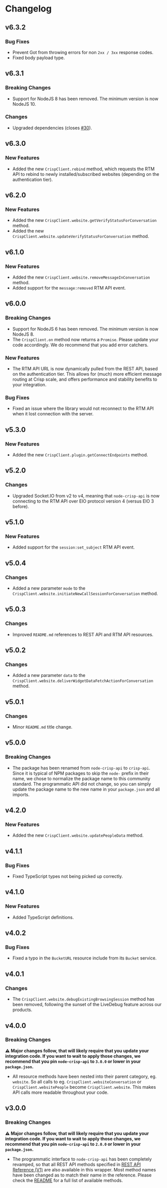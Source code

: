 Changelog
=========

## v6.3.2

### Bug Fixes

* Prevent Got from throwing errors for non `2xx / 3xx` response codes.
* Fixed body payload type.

## v6.3.1

### Breaking Changes

* Support for NodeJS 8 has been removed. The minimum version is now NodeJS 10.

### Changes

* Upgraded dependencies (closes [#30](https://github.com/crisp-im/node-crisp-api/issues/30)).

## v6.3.0

### New Features

* Added the new `CrispClient.rebind` method, which requests the RTM API to rebind to newly installed/subscribed websites (depending on the authentication tier).

## v6.2.0

### New Features

* Added the new `CrispClient.website.getVerifyStatusForConversation` method.
* Added the new `CrispClient.website.updateVerifyStatusForConversation` method.

## v6.1.0

### New Features

* Added the new `CrispClient.website.removeMessageInConversation` method.
* Added support for the `message:removed` RTM API event.

## v6.0.0

### Breaking Changes

* Support for NodeJS 6 has been removed. The minimum version is now NodeJS 8.
* The `CrispClient.on` method now returns a `Promise`. Please update your code accordingly. We do recommend that you add error catchers.

### New Features

* The RTM API URL is now dynamically pulled from the REST API, based on the authentication tier. This allows for (much) more efficient message routing at Crisp scale, and offers performance and stability benefits to your integration.

### Bug Fixes

* Fixed an issue where the library would not reconnect to the RTM API when it lost connection with the server.

## v5.3.0

### New Features

* Added the new `CrispClient.plugin.getConnectEndpoints` method.

## v5.2.0

### Changes

* Upgraded Socket.IO from v2 to v4, meaning that `node-crisp-api` is now connecting to the RTM API over EIO protocol version 4 (versus EIO 3 before).

## v5.1.0

### New Features

* Added support for the `session:set_subject` RTM API event.

## v5.0.4

### Changes

* Added a new parameter `mode` to the `CrispClient.website.initiateNewCallSessionForConversation` method.

## v5.0.3

### Changes

* Improved `README.md` references to REST API and RTM API resources.

## v5.0.2

### Changes

* Added a new parameter `data` to the `CrispClient.website.deliverWidgetDataFetchActionForConversation` method.

## v5.0.1

### Changes

* Minor `README.md` title change.

## v5.0.0

### Breaking Changes

* The package has been renamed from `node-crisp-api` to `crisp-api`. Since it is typical of NPM packages to skip the `node-` prefix in their name, we chose to normalize the package name to this community standard. The programmatic API did not change, so you can simply update the package name to the new name in your `package.json` and all imports.

## v4.2.0

### New Features

* Added the new `CrispClient.website.updatePeopleData` method.

## v4.1.1

### Bug Fixes

* Fixed TypeScript types not being picked up correctly.

## v4.1.0

### New Features

* Added TypeScript definitions.

## v4.0.2

### Bug Fixes

* Fixed a typo in the `BucketURL` resource include from its `Bucket` service.

## v4.0.1

### Changes

* The `CrispClient.website.debugExistingBrowsingSession` method has been removed, following the sunset of the LiveDebug feature across our products.

## v4.0.0

### Breaking Changes

**⚠️ Major changes follow, that will likely require that you update your integration code. If you want to wait to apply those changes, we recommend that you pin `node-crisp-api` to `3.0.0` or lower in your `package.json`.**

* All resource methods have been nested into their parent category, eg. `website`. So all calls to eg. `CrispClient.websiteConversation` or `CrispClient.websitePeople` become `CrispClient.website`. This makes API calls more readable throughout your code.

## v3.0.0

### Breaking Changes

**⚠️ Major changes follow, that will likely require that you update your integration code. If you want to wait to apply those changes, we recommend that you pin `node-crisp-api` to `2.0.0` or lower in your `package.json`.**

* The programmatic interface to `node-crisp-api` has been completely revamped, so that all REST API methods specified in [REST API Reference (V1)](https://docs.crisp.chat/references/rest-api/v1/) are also available in this wrapper. Most method names have been changed as to match their name in the reference. Please check the [README](./README.md) for a full list of available methods.

